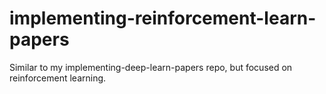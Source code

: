 # implementing-reinforcement-learn-papers
Similar to my implementing-deep-learn-papers repo, but focused on reinforcement learning.
